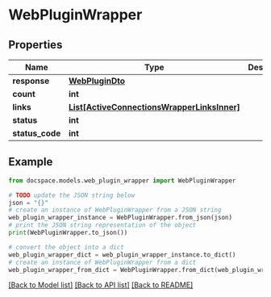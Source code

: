 # WebPluginWrapper


## Properties

Name | Type | Description | Notes
------------ | ------------- | ------------- | -------------
**response** | [**WebPluginDto**](WebPluginDto.md) |  | [optional] 
**count** | **int** |  | [optional] 
**links** | [**List[ActiveConnectionsWrapperLinksInner]**](ActiveConnectionsWrapperLinksInner.md) |  | [optional] 
**status** | **int** |  | [optional] 
**status_code** | **int** |  | [optional] 

## Example

```python
from docspace.models.web_plugin_wrapper import WebPluginWrapper

# TODO update the JSON string below
json = "{}"
# create an instance of WebPluginWrapper from a JSON string
web_plugin_wrapper_instance = WebPluginWrapper.from_json(json)
# print the JSON string representation of the object
print(WebPluginWrapper.to_json())

# convert the object into a dict
web_plugin_wrapper_dict = web_plugin_wrapper_instance.to_dict()
# create an instance of WebPluginWrapper from a dict
web_plugin_wrapper_from_dict = WebPluginWrapper.from_dict(web_plugin_wrapper_dict)
```
[[Back to Model list]](../README.md#documentation-for-models) [[Back to API list]](../README.md#documentation-for-api-endpoints) [[Back to README]](../README.md)


